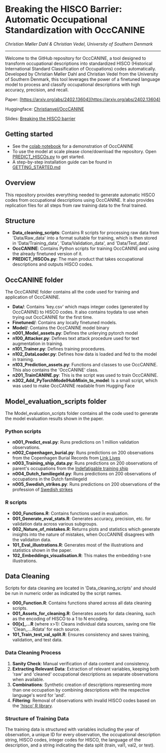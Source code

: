 Breaking the HISCO Barrier: Automatic Occupational Standardization with OccCANINE
=====================
*Christian Møller Dahl & Christian Vedel, University of Southern Denmark*

--------
Welcome to the GitHub repository for OccCANINE, a tool designed to transform occupational descriptions into standardized HISCO (Historical International Standard Classification of Occupations) codes automatically. Developed by Christian Møller Dahl and Christian Vedel from the University of Southern Denmark, this tool leverages the power of a finetuned language model to process and classify occupational descriptions with high accuracy, precision, and recall. 

Paper: [https://arxiv.org/abs/2402.13604](https://arxiv.org/abs/2402.13604)

Huggingface: [Christianvel/OccCANINE](https://huggingface.co/Christianvedel/OccCANINE)

Slides: [Breaking the HISCO barrier](https://raw.githack.com/christianvedels/OccCANINE/main/Project_dissemination/HISCO%20Slides/Slides.html)

Getting started
--------
- See the [colab notebook](https://github.com/christianvedels/OccCANINE/blob/main/OccCANINE_colab.ipynb) for a demonstration of OccCANINE
- To use the model at scale please clone/download the repository. Open [PREDICT_HISCOs.py](https://github.com/christianvedels/OccCANINE/blob/main/PREDICT_HISCOs.py) to get started.
- A step-by-step installation guide can be found in [GETTING_STARTED.md](https://github.com/christianvedels/OccCANINE/blob/main/GETTING_STARTED.md)

Overview
--------

This repository provides everything needed to generate automatic HISCO codes from occupational descriptions using OccCANINE. It also provides replication files for all steps from raw training data to the final trained. 

Structure
---------

*   **Data\_cleaning\_scripts**: Contains R scripts for processing raw data from 'Data/Raw\_data' into a format suitable for training, which is then stored in 'Data/Training\_data', 'Data/Validation\_data', and 'Data/Test\_data'.
*   **OccCANINE**: Contains Python scripts for training OccCANINE and using the already finetuned version of it.
*   **PREDICT\_HISCOs.py**: The main product that takes occupational descriptions and outputs HISCO codes.

OccCANINE folder
-------------
The OccCANINE folder contains all the code used for training and application of OccCANINE. 

*   **Data/**: Contains 'key.csv' which maps integer codes (generated by OccCANINE) to HISCO codes. It also contains toydata to use when trying out OccCANINE for the first time.
*   **Finetuned/**: Contains any locally finetuned models.
*   **Model/**: Contains the OccCANINE model binary
*   **n001_Model_assets.py**: Defines the unlerying pytorch model
*   **n100_Attacker.py**: Defines text attack procedure used for text augmentation in training.
*   **n101_Trainer.py**: Defines training procedures.
*   **n102_DataLoader.py**: Defines how data is loaded and fed to the model in training.
*   **n103_Prediction_assets.py**: Functions and classes to use OccCANINE. This also contains the 'OccCANINE' class.
*   **n201_TrainCANINE.py**: This is the script was used to train OccCANINE.
*   **n302_Add_PyTorchModelHubMixin_to_model**: Is a small script, which was used to make OccCANINE readable from Hugging Face

Model_evaluation_scripts folder
-------------
The Model_evaluation_scripts folder contains all the code used to generate the model evaluation results shown in the paper. 

### Python scripts
*   **n001_Predict_eval.py**: Runs predictions on 1 million validation observations.
*   **n002_Copenhagen_burial.py**: Runs predictions on 200 observations from the Copenhagen Burial Records from [Link Lives](https://www.rigsarkivet.dk/udforsk/link-lives-data/)
*   **n003_Training_ship_data.py**: Runs predictions on 200 observations of parent's occupations from the [Indefatigable training ship](https://reshare.ukdataservice.ac.uk/853251/)
*   **n004_Dutch_familiegeld.py**: Runs predictions on 200 observations of occupations in the Dutch familiegeld 
*   **n005_Swedish_strikes.py**: Runs predictions on 200 observations of the profession of [Swedish strikes]([https://reshare.ukdataservice.ac.uk/853251/](https://hdl.handle.net/10622/TAVJXR))

### R scripts
*   **000_Functions.R**: Contains functions used in evaluation.
*   **001_Generate_eval_stats.R**: Generates accuracy, precision, etc. for validation data across various subgroups.
*   **002_Nature_of_mistakes.R**: Returns plots and statistics which generate insights into the nature of mistakes, when OccCANINE disagrees with the validaiton data.
*   **101_Eval_illustrations.R**: Generates most of the illustrations and statistics shown in the paper.
*   **102_Embeddings_visualisation.R**: This makes the embedding t-sne illustrations.

Data Cleaning
-------------

Scripts for data cleaning are located in 'Data\_cleaning\_scripts' and should be run in numeric order as indicated by the script names.

*   **000\_Function.R**: Contains functions shared across all data cleaning scripts.
*   **001\_Assets\_for\_cleaning.R**: Generates assets for data cleaning, such as the encoding of HISCO to a 1 to N encoding.
*   **00\[x\]\_...R** (where x>1): Cleans individual data sources, saving one file 'Clean\_....Rdata' for each source.
*   **101\_Train\_test\_val\_split.R**: Ensures consistency and saves training, validation, and test data.

### Data Cleaning Process

1.  **Sanity Check**: Manual verification of data content and consistency.
2.  **Extracting Relevant Data**: Extraction of relevant variables, keeping both 'raw' and 'cleaned' occupational descriptions as separate observations when available.
3.  **Combinations**: Synthetic creation of descriptions representing more than one occupation by combining descriptions with the respective language's word for 'and'.
4.  **Filtering**: Removal of observations with invalid HISCO codes based on the ['hisco' R library](https://github.com/cedarfoundation/hisco).

### Structure of Training Data

The training data is structured with variables including the year of observation, a unique ID for every observation, the occupational description string, HISCO codes, integer codes for HISCO, the language of the description, and a string indicating the data split (train, val1, val2, or test).

